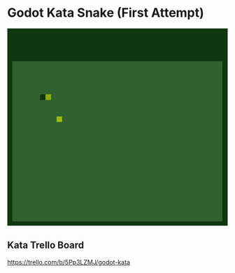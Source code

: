 # Godot Kata Snake (First Attempt)
![](image.png)

## Kata Trello Board
https://trello.com/b/5Pp3LZMJ/godot-kata